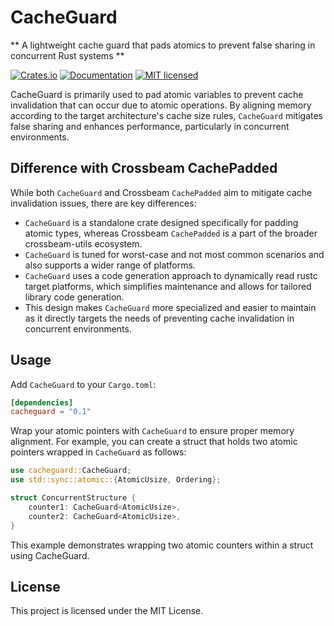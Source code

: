 # CacheGuard

** A lightweight cache guard that pads atomics to prevent false sharing in concurrent Rust systems **

[![Crates.io][crates-badge]][crates-url]
[![Documentation][doc-badge]][doc-url]
[![MIT licensed][mit-badge]][mit-url]

[crates-badge]: https://img.shields.io/crates/v/cacheguard.svg?style=for-the-badge
[crates-url]: https://crates.io/crates/cacheguard
[mit-badge]: https://img.shields.io/badge/license-MIT-blue.svg?style=for-the-badge
[mit-url]: https://github.com/fereidani/cacheguard/blob/master/LICENSE
[doc-badge]: https://img.shields.io/docsrs/cacheguard?style=for-the-badge
[doc-url]: https://docs.rs/cacheguard

CacheGuard is primarily used to pad atomic variables to prevent cache invalidation that can occur due to atomic operations. By aligning memory according to the target architecture's cache size rules, `CacheGuard` mitigates false sharing and enhances performance, particularly in concurrent environments.

## Difference with Crossbeam CachePadded

While both `CacheGuard` and Crossbeam `CachePadded` aim to mitigate cache invalidation issues, there are key differences:

- `CacheGuard` is a standalone crate designed specifically for padding atomic types, whereas Crossbeam `CachePadded` is a part of the broader crossbeam-utils ecosystem.
- `CacheGuard` is tuned for worst-case and not most common scenarios and also supports a wider range of platforms.
- `CacheGuard` uses a code generation approach to dynamically read rustc target platforms, which simplifies maintenance and allows for tailored library code generation.
- This design makes `CacheGuard` more specialized and easier to maintain as it directly targets the needs of preventing cache invalidation in concurrent environments.

## Usage

Add `CacheGuard` to your `Cargo.toml`:

```toml
[dependencies]
cacheguard = "0.1"
```

Wrap your atomic pointers with `CacheGuard` to ensure proper memory alignment. For example, you can create a struct that holds two atomic pointers wrapped in `CacheGuard` as follows:

```rust
use cacheguard::CacheGuard;
use std::sync::atomic::{AtomicUsize, Ordering};

struct ConcurrentStructure {
    counter1: CacheGuard<AtomicUsize>,
    counter2: CacheGuard<AtomicUsize>,
}
```

This example demonstrates wrapping two atomic counters within a struct using CacheGuard.

## License

This project is licensed under the MIT License.
